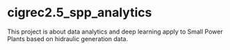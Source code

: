 # cigrec2.5_spp_analytics
This project is about data analytics and deep learning apply to Small Power Plants based on hidraulic generation data.   

